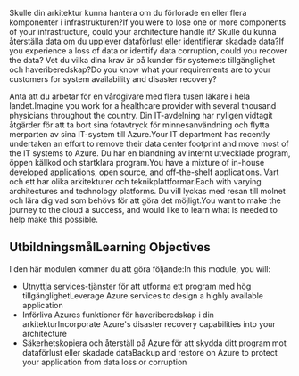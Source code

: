 <span data-ttu-id="a9554-101">Skulle din arkitektur kunna hantera om du förlorade en eller flera komponenter i infrastrukturen?</span><span class="sxs-lookup"><span data-stu-id="a9554-101">If you were to lose one or more components of your infrastructure, could your architecture handle it?</span></span> <span data-ttu-id="a9554-102">Skulle du kunna återställa data om du upplever dataförlust eller identifierar skadade data?</span><span class="sxs-lookup"><span data-stu-id="a9554-102">If you experience a loss of data or identify data corruption, could you recover the data?</span></span> <span data-ttu-id="a9554-103">Vet du vilka dina krav är på kunder för systemets tillgänglighet och haveriberedskap?</span><span class="sxs-lookup"><span data-stu-id="a9554-103">Do you know what your requirements are to your customers for system availability and disaster recovery?</span></span> 

<span data-ttu-id="a9554-104">Anta att du arbetar för en vårdgivare med flera tusen läkare i hela landet.</span><span class="sxs-lookup"><span data-stu-id="a9554-104">Imagine you work for a healthcare provider with several thousand physicians throughout the country.</span></span> <span data-ttu-id="a9554-105">Din IT-avdelning har nyligen vidtagit åtgärder för att ta bort sina fotavtryck för minnesanvändning och flytta merparten av sina IT-system till Azure.</span><span class="sxs-lookup"><span data-stu-id="a9554-105">Your IT department has recently undertaken an effort to remove their data center footprint and move most of the IT systems to Azure.</span></span> <span data-ttu-id="a9554-106">Du har en blandning av internt utvecklade program, öppen källkod och startklara program.</span><span class="sxs-lookup"><span data-stu-id="a9554-106">You have a mixture of in-house developed applications, open source, and off-the-shelf applications.</span></span> <span data-ttu-id="a9554-107">Vart och ett har olika arkitekturer och teknikplattformar.</span><span class="sxs-lookup"><span data-stu-id="a9554-107">Each with varying architectures and technology platforms.</span></span> <span data-ttu-id="a9554-108">Du vill lyckas med resan till molnet och lära dig vad som behövs för att göra det möjligt.</span><span class="sxs-lookup"><span data-stu-id="a9554-108">You want to make the journey to the cloud a success, and would like to learn what is needed to help make this possible.</span></span>  

## <a name="learning-objectives"></a><span data-ttu-id="a9554-109">Utbildningsmål</span><span class="sxs-lookup"><span data-stu-id="a9554-109">Learning Objectives</span></span>

<span data-ttu-id="a9554-110">I den här modulen kommer du att göra följande:</span><span class="sxs-lookup"><span data-stu-id="a9554-110">In this module, you will:</span></span>
- <span data-ttu-id="a9554-111">Utnyttja services-tjänster för att utforma ett program med hög tillgänglighet</span><span class="sxs-lookup"><span data-stu-id="a9554-111">Leverage Azure services to design a highly available application</span></span>
- <span data-ttu-id="a9554-112">Införliva Azures funktioner för haveriberedskap i din arkitektur</span><span class="sxs-lookup"><span data-stu-id="a9554-112">Incorporate Azure's disaster recovery capabilities into your architecture</span></span>
- <span data-ttu-id="a9554-113">Säkerhetskopiera och återställ på Azure för att skydda ditt program mot dataförlust eller skadade data</span><span class="sxs-lookup"><span data-stu-id="a9554-113">Backup and restore on Azure to protect your application from data loss or corruption</span></span>

